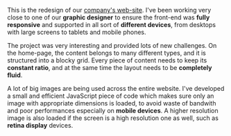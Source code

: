 This is the redesign of our [company's web-site](http://theframeworks.com). I've been working very close to one of our **graphic designer**
to ensure the front-end was **fully responsive** and supported in all sort of **different devices**, from desktops with large screens to
tablets and mobile phones.

The project was very interesting and provided lots of new challenges. On the home-page, the content belongs to many different types, and it is
structured into a blocky grid. Every piece of content needs to keep its **constant ratio**, and at the same time the layout needs to be
**completely fluid**.

A lot of big images are being used across the entire website. I've developed a small and efficient JavaScript piece of code which makes sure only
an image with appropriate dimensions is loaded, to avoid waste of bandwith and poor performances especially on **mobile devices**.
A higher resolution image is also loaded if the screen is a high resolution one as well, such as **retina display** devices.